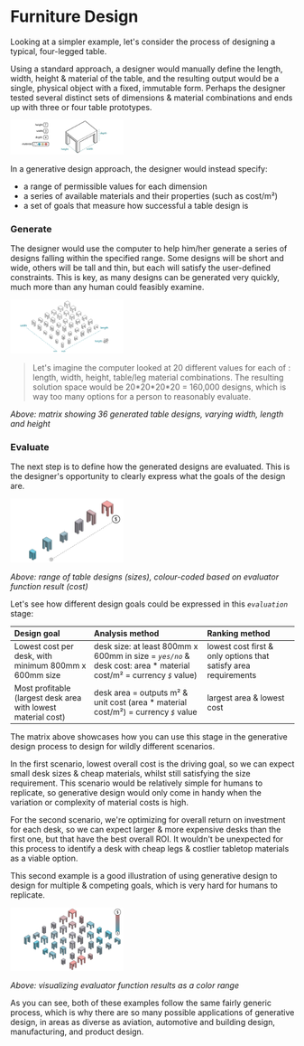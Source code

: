 # Furniture Design

Looking at a simpler example, let's consider the process of designing a typical, four-legged table.

Using a standard approach, a designer would manually define the length, width, height & material of the table, and the resulting output would be a single, physical object with a fixed, immutable form. Perhaps the designer tested several distinct sets of dimensions & material combinations and ends up with three or four table prototypes.

<img src="../../../.gitbook/assets/intro/furn1.jpg" style="width:200px;"/>

In a generative design approach, the designer would instead specify:

* a range of permissible values for each dimension
* a series of available materials and their properties \(such as cost/m²\)
* a set of goals that measure how successful a table design is

### Generate

The designer would use the computer to help him/her generate a series of designs falling within the specified range. Some designs will be short and wide, others will be tall and thin, but each will satisfy the user-defined constraints. This is key, as many designs can be generated very quickly, much more than any human could feasibly examine.

<img src="../../../.gitbook/assets/intro/furn2.png" style="width:200px;"/>

> Let's imagine the computer looked at 20 different values for each of : length, width, height, table/leg material combinations. The resulting solution space would be 20\*20\*20\*20 = 160,000 designs, which is way too many options for a person to reasonably evaluate.

_Above: matrix showing 36 generated table designs, varying width, length and height_

### Evaluate

The next step is to define how the generated designs are evaluated. This is the designer's opportunity to clearly express what the goals of the design are.

<img src="../../../.gitbook/assets/intro/furn3.jpg" style="width:200px;"/>

_Above: range of table designs \(sizes\), colour-coded based on evaluator function result \(cost\)_

Let's see how different design goals could be expressed in this _`evaluation`_ stage:

| Design goal | Analysis method | Ranking method |
| :--- | :--- | :--- |
| Lowest cost per desk, with minimum 800mm x 600mm size | desk size: at least 800mm x 600mm in size = _`yes/no`_   &  desk cost: area \* material cost/m² = currency _`$`_ value\) | lowest cost first & only options that satisfy area requirements |
| Most profitable  \(largest desk area with lowest material cost\) | desk area = outputs m²  &  unit cost \(area \* material cost/m²\) = currency _`$`_ value | largest area & lowest cost |

The matrix above showcases how you can use this stage in the generative design process to design for wildly different scenarios.

In the first scenario, lowest overall cost is the driving goal, so we can expect small desk sizes & cheap materials, whilst still satisfying the size requirement. This scenario would be relatively simple for humans to replicate, so generative design would only come in handy when the variation or complexity of material costs is high.

For the second scenario, we're optimizing for overall return on investment for each desk, so we can expect larger & more expensive desks than the first one, but that have the best overall ROI. It wouldn't be unexpected for this process to identify a desk with cheap legs & costlier tabletop materials as a viable option.

This second example is a good illustration of using generative design to design for multiple & competing goals, which is very hard for humans to replicate.

<img src="../../../.gitbook/assets/intro/furn4.jpg" style="width:200px;"/>

_Above: visualizing evaluator function results as a color range_

As you can see, both of these examples follow the same fairly generic process, which is why there are so many possible applications of generative design, in areas as diverse as aviation, automotive and building design, manufacturing, and product design.